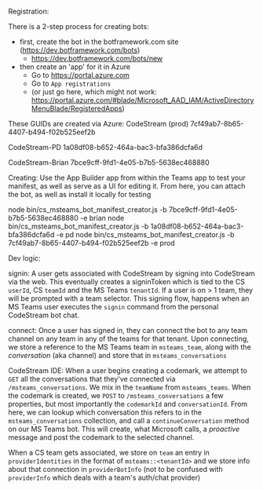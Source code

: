 Registration:

There is a 2-step process for creating bots:
- first, create the bot in the botframework.com site (https://dev.botframework.com/bots)
    - https://dev.botframework.com/bots/new
- then create an 'app' for it in Azure 
    - Go to https://portal.azure.com
    - Go to `App registrations`
    - (or just go here, which might not work: https://portal.azure.com/#blade/Microsoft_AAD_IAM/ActiveDirectoryMenuBlade/RegisteredApps)


These GUIDs are created via Azure:
CodeStream (prod)
7cf49ab7-8b65-4407-b494-f02b525eef2b

CodeStream-PD
1a08df08-b652-464a-bac3-bfa386dcfa6d

CodeStream-Brian
7bce9cff-9fd1-4e05-b7b5-5638ec468880



Creating:
Use the App Builder app from within the Teams app to test your manifest, as well as serve
as a UI for editing it. From here, you can attach the bot, as well as install it locally for testing


node bin/cs_msteams_bot_manifest_creator.js -b 7bce9cff-9fd1-4e05-b7b5-5638ec468880 -e brian
node bin/cs_msteams_bot_manifest_creator.js -b 1a08df08-b652-464a-bac3-bfa386dcfa6d -e pd
node bin/cs_msteams_bot_manifest_creator.js -b 7cf49ab7-8b65-4407-b494-f02b525eef2b -e prod


Dev logic:

signin: A user gets associated with CodeStream by signing into CodeStream via the web. 
This eventually creates a signinToken which is tied to the CS `userId`, CS `teamId` and the MS Teams `tenantId`. If a user is on > 1 team, they will be prompted with a team selector. This signing flow, 
happens when an MS Teams user executes the `signin` command from the personal CodeStream bot chat.

connect: Once a user has signed in, they can connect the bot to any team channel on any team in any 
of the teams for that tenant. Upon connecting, we store a reference to the MS Teams team in `msteams_team`,
along with the _conversation_ (aka channel) and store that in `msteams_conversations`

CodeStream IDE: When a user begins creating a codemark, we attempt to `GET` all the conversations that they've
connected via `/msteams_conversations`. We mix in the `teamName` from `msteams_teams`.
When the codemark is created, we `POST` to `/msteams_conversations` a few properties, but most importantly
the `codemarkId` and `conversationId`. From here, we can lookup which conversation this refers to in 
the `msteams_conversations` collection, and call a `continueConversation` method on our MS Teams bot. 
This will create, what Microsoft calls, a _proactive_ message and post the codemark to the selected channel.

When a CS team gets associated, we store on `team` an entry in `providerIdentities` in the format of `msteams::<tenantId>` and we store info about that connection in `providerBotInfo` (not to be confused with `providerInfo` which deals with a team's auth/chat provider)

